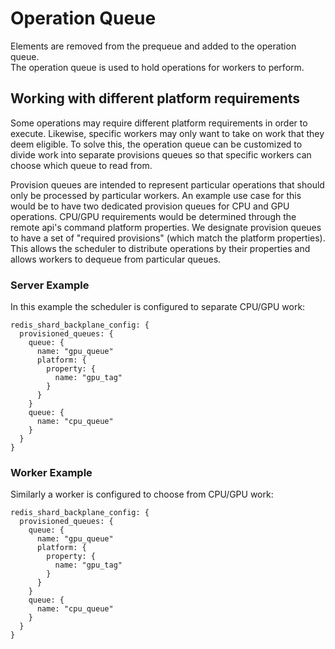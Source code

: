 # Operation Queue
Elements are removed from the prequeue and added to the operation queue.  
The operation queue is used to hold operations for workers to perform.  

## Working with different platform requirements 
Some operations may require different platform requirements in order to execute.
Likewise, specific workers may only want to take on work that they deem eligible.
To solve this, the operation queue can be customized to divide work into separate provisions queues so that specific workers can choose which queue to read from.  

Provision queues are intended to represent particular operations that should only be processed by particular workers. An example use case for this would be to have two dedicated provision queues for CPU and GPU operations. CPU/GPU requirements would be determined through the remote api's command platform properties. We designate provision queues to have a set of "required provisions" (which match the platform properties). This allows the scheduler to distribute operations by their properties and allows workers to dequeue from particular queues.

### Server Example
In this example the scheduler is configured to separate CPU/GPU work:
```
redis_shard_backplane_config: {
  provisioned_queues: {
    queue: {
      name: "gpu_queue"
      platform: {
        property: {
          name: "gpu_tag"
        }
      }
    }
    queue: {
      name: "cpu_queue"
    }
  }
}
```

### Worker Example
Similarly a worker is configured to choose from CPU/GPU work:
```
redis_shard_backplane_config: {
  provisioned_queues: {
    queue: {
      name: "gpu_queue"
      platform: {
        property: {
          name: "gpu_tag"
        }
      }
    }
    queue: {
      name: "cpu_queue"
    }
  }
}
```